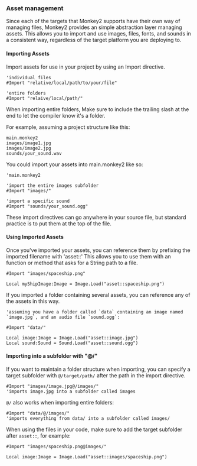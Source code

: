 ### Asset management

Since each of the targets that Monkey2 supports have their own way of managing files, Monkey2 provides an simple abstraction layer managing assets. This allows you to import and use images, files, fonts, and sounds in a consistent way, regardless of the target platform you are deploying to.

#### Importing Assets

Import assets for use in your project by using an Import directive.

```
'individual files
#Import "relative/local/path/to/your/file"

'entire folders
#Import "relaive/local/path/"
```

When importing entire folders, Make sure to include the trailing slash at the end to let the compiler know it's a folder.

For example, assuming a project structure like this:

```
main.monkey2
images/image1.jpg
images/image2.jpg
sounds/your_sound.wav
```

You could import your assets into main.monkey2 like so:

```
'main.monkey2

'import the entire images subfolder
#Import "images/"

'import a specific sound
#Import "sounds/your_sound.ogg"
```

These import directives can go anywhere in your source file, but standard practice is to put them at the top of the file.

#### Using Imported Assets

Once you've imported your assets, you can reference them by prefixing the imported filename with 'asset::'
This allows you to use them with an function or method that asks for a String path to a file.

```
#Import "images/spaceship.png"

Local myShipImage:Image = Image.Load("asset::spaceship.png")
```

If you imported a folder containing several assets, you can reference any of the assets in this way.

```
'assuming you have a folder called `data` containing an image named `image.jpg`, and an audio file `sound.ogg`:

#Import "data/"

Local image:Image = Image.Load("asset::image.jpg")
Local sound:Sound = Sound.Load("asset::sound.ogg")
```


#### Importing into a subfolder with "@/"

If you want to maintain a folder structure when importing, you can specify a target subfolder with `@/target/path/` after the path in the import directive.

```
#Import "images/image.jpg@/images/"
'imports image.jpg into a subfolder called images
```

`@/` also works when importing entire folders:

```
#Import "data/@/images/"
'imports everything from data/ into a subfolder called images/
```

When using the files in your code, make sure to add the target subfolder after `asset::`, for example:

```
#Import "images/spaceship.png@images/"

Local image:Image = Image.Load("asset::images/spaceship.png")
```
